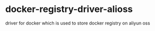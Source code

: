 docker-registry-driver-alioss
=============================

driver for docker which is used to store docker registry on aliyun oss
